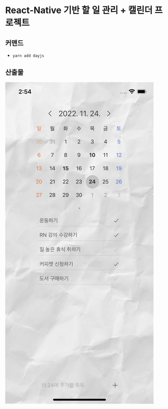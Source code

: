 # React-Native 기반 할 일 관리 + 캘린더 프로젝트

## 커맨드

- `yarn add dayjs`

## 산출물

![result-screenshot](./result-screenshot.png)
